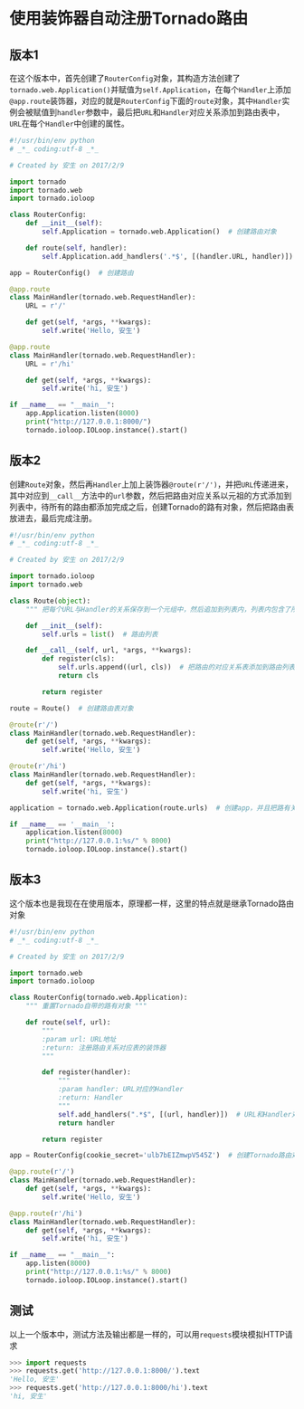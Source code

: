 # 使用装饰器自动注册Tornado路由

## 版本1

在这个版本中，首先创建了`RouterConfig`对象，其构造方法创建了`tornado.web.Application()`并赋值为`self.Application`，在每个`Handler`上添加`@app.route`装饰器，对应的就是`RouterConfig`下面的`route`对象，其中`Handler`实例会被赋值到`handler`参数中，最后把`URL`和`Handler`对应关系添加到路由表中，`URL`在每个`Handler`中创建的属性。

```python
#!/usr/bin/env python
# _*_ coding:utf-8 _*_

# Created by 安生 on 2017/2/9

import tornado
import tornado.web
import tornado.ioloop

class RouterConfig:
    def __init__(self):
        self.Application = tornado.web.Application()  # 创建路由对象

    def route(self, handler):
        self.Application.add_handlers('.*$', [(handler.URL, handler)])  # 路有关系映射添加到路由表中

app = RouterConfig()  # 创建路由

@app.route
class MainHandler(tornado.web.RequestHandler):
    URL = r'/'

    def get(self, *args, **kwargs):
        self.write('Hello, 安生')

@app.route
class MainHandler(tornado.web.RequestHandler):
    URL = r'/hi'

    def get(self, *args, **kwargs):
        self.write('hi, 安生')

if __name__ == "__main__":
    app.Application.listen(8000)
    print("http://127.0.0.1:8000/")
    tornado.ioloop.IOLoop.instance().start()
```

## 版本2

创建`Route`对象，然后再`Handler`上加上装饰器`@route(r'/')`，并把`URL`传递进来，其中对应到`__call__`方法中的`url`参数，然后把路由对应关系以元祖的方式添加到列表中，待所有的路由都添加完成之后，创建Tornado的路有对象，然后把路由表放进去，最后完成注册。

```python
#!/usr/bin/env python
# _*_ coding:utf-8 _*_

# Created by 安生 on 2017/2/9

import tornado.ioloop
import tornado.web

class Route(object):
    """ 把每个URL与Handler的关系保存到一个元组中，然后追加到列表内，列表内包含了所有的Handler """

    def __init__(self):
        self.urls = list()  # 路由列表

    def __call__(self, url, *args, **kwargs):
        def register(cls):
            self.urls.append((url, cls))  # 把路由的对应关系表添加到路由列表中
            return cls

        return register

route = Route()  # 创建路由表对象

@route(r'/')
class MainHandler(tornado.web.RequestHandler):
    def get(self, *args, **kwargs):
        self.write('Hello, 安生')

@route(r'/hi')
class MainHandler(tornado.web.RequestHandler):
    def get(self, *args, **kwargs):
        self.write('hi, 安生')

application = tornado.web.Application(route.urls)  # 创建app，并且把路有关系放入到Application对象中

if __name__ == '__main__':
    application.listen(8000)
    print("http://127.0.0.1:%s/" % 8000)
    tornado.ioloop.IOLoop.instance().start()
```

## 版本3

这个版本也是我现在在使用版本，原理都一样，这里的特点就是继承Tornado路由对象

```python
#!/usr/bin/env python
# _*_ coding:utf-8 _*_

# Created by 安生 on 2017/2/9

import tornado.web
import tornado.ioloop

class RouterConfig(tornado.web.Application):
    """ 重置Tornado自带的路有对象 """

    def route(self, url):
        """
        :param url: URL地址
        :return: 注册路由关系对应表的装饰器
        """

        def register(handler):
            """
            :param handler: URL对应的Handler
            :return: Handler
            """
            self.add_handlers(".*$", [(url, handler)])  # URL和Handler对应关系添加到路由表中
            return handler

        return register

app = RouterConfig(cookie_secret='ulb7bEIZmwpV545Z')  # 创建Tornado路由对象，默认路由表为空

@app.route(r'/')
class MainHandler(tornado.web.RequestHandler):
    def get(self, *args, **kwargs):
        self.write('Hello, 安生')

@app.route(r'/hi')
class MainHandler(tornado.web.RequestHandler):
    def get(self, *args, **kwargs):
        self.write('hi, 安生')

if __name__ == "__main__":
    app.listen(8000)
    print("http://127.0.0.1:%s/" % 8000)
    tornado.ioloop.IOLoop.instance().start()
```

## 测试

以上一个版本中，测试方法及输出都是一样的，可以用`requests`模块模拟HTTP请求

```python
>>> import requests
>>> requests.get('http://127.0.0.1:8000/').text
'Hello, 安生'
>>> requests.get('http://127.0.0.1:8000/hi').text
'hi, 安生'
```